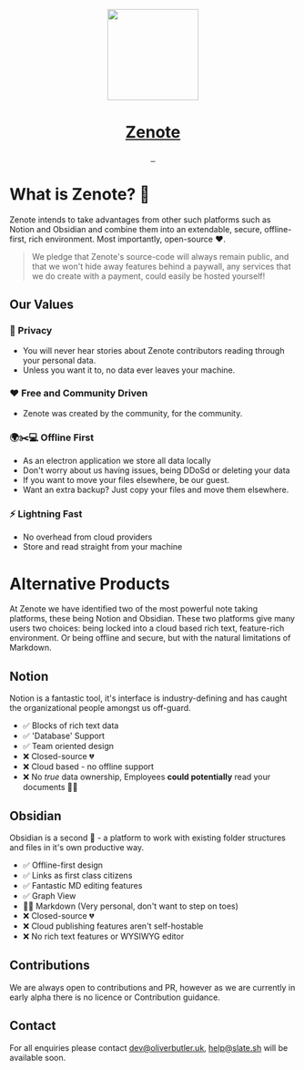 <p align="center">
  <a href="https://slate.sh">
    <img src="https://avatars.githubusercontent.com/u/84088102?s=200&v=4" height="160">
    <h1 align="center">Zenote</h1>
  </a>
</p>

<p align="center">
   <a href="">
    <img alt="" src="https://img.shields.io/github/issues/zenote/zenote?style=for-the-badge&labelColor=000000">
  </a>
   <a href="">
    <img alt="" src="https://img.shields.io/github/stars/zenote/zenote?style=for-the-badge&labelColor=000000">
  </a>
  <a href="">
    <img alt="" src="https://img.shields.io/github/forks/zenote/zenote?style=for-the-badge&labelColor=000000">
  </a>
</p>

# What is Zenote? 🚀

Zenote intends to take advantages from other such platforms such as Notion and Obsidian and combine them into an extendable, secure, offline-first, rich environment. Most importantly, open-source ❤️.

> We pledge that Zenote's source-code will always remain public, and that we won't hide away features behind a paywall, any services that we do create with a payment, could easily be hosted yourself!

## Our Values

### 🥇 Privacy

- You will never hear stories about Zenote contributors reading through your personal data.
- Unless you want it to, no data ever leaves your machine.

### ❤️ Free and Community Driven

- Zenote was created by the community, for the community.

### 🌍✂️💻 Offline First

- As an electron application we store all data locally
- Don't worry about us having issues, being DDoSd or deleting your data
- If you want to move your files elsewhere, be our guest.
- Want an extra backup? Just copy your files and move them elsewhere.

### ⚡ Lightning Fast

- No overhead from cloud providers
- Store and read straight from your machine

<!-- # Our Planned Products at Zenote

Below are some of the projects we plan to design and produce, all of our provided services will be open-source and self-hostable, if you want nothing to do with the cloud... Host it yourself!

## ❤️ Zenote Client [🚧 WIP]

- Electron Based application to write and manage Zenote notes
- Share files locally to friends, family, and co-workers on the same network

## 📡 Zenote Relay [💡 Idea]

- Select a file, click share, and we'll host it for you for people to see
- Publish an API of your chosen content, much like a CMS.

## 🌐 Zenote Backup [💡 Idea]

- Zenote Client would encrypt your files on your machine
- Send them to a secure backup server
- Backups are ready for when you need them -->

# Alternative Products

At Zenote we have identified two of the most powerful note taking platforms, these being Notion and Obsidian. These two platforms give many users two choices: being locked into a cloud based rich text, feature-rich environment. Or being offline and secure, but with the natural limitations of Markdown.

## Notion

Notion is a fantastic tool, it's interface is industry-defining and has caught the organizational people amongst us off-guard.

- ✅ Blocks of rich text data
- ✅ 'Database' Support
- ✅ Team oriented design
- ❌ Closed-source 💔
- ❌ Cloud based - no offline support
- ❌ No _true_ data ownership, Employees **could potentially** read your documents 🕵️‍♂️

## Obsidian

Obsidian is a second 🧠 - a platform to work with existing folder structures and files in it's own productive way.

- ✅ Offline-first design
- ✅ Links as first class citizens
- ✅ Fantastic MD editing features
- ✅ Graph View
- 🤷‍♀️ Markdown (Very personal, don't want to step on toes)
- ❌ Closed-source 💔
- ❌ Cloud publishing features aren't self-hostable
- ❌ No rich text features or WYSIWYG editor

## Contributions

We are always open to contributions and PR, however as we are currently in early alpha there is no licence or Contribution guidance.

## Contact

For all enquiries please contact dev@oliverbutler.uk, help@slate.sh will be available soon.
